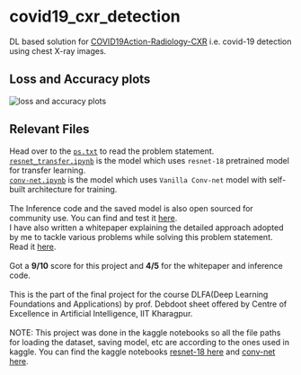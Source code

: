 # covid19_cxr_detection
DL based solution for [COVID19Action-Radiology-CXR](https://ieee-dataport.org/open-access/covid19action-radiology-cxr) i.e. covid-19 detection using chest X-ray images.<br>

## Loss and Accuracy plots
![loss and accuracy plots](https://user-images.githubusercontent.com/45457947/89184742-df93f000-d5b6-11ea-8ece-22b9162f7d85.png)

## Relevant Files
Head over to the [`ps.txt`](https://github.com/Raghwendra-Dey/covid19_cxr_detection/blob/master/ps.txt) to read the problem statement.<br>
[`resnet_transfer.ipynb`](https://github.com/Raghwendra-Dey/covid19_cxr_detection/blob/master/resnet_transfer.ipynb) is the model which uses `resnet-18` pretrained model for transfer learning.<br>
[`conv-net.ipynb`](https://github.com/Raghwendra-Dey/covid19_cxr_detection/blob/master/conv-net.ipynb) is the model which uses `Vanilla Conv-net` model with self-built architecture for training.<br><br>
The Inference code and the saved model is also open sourced for community use. You can find and test it [here](https://github.com/Raghwendra-Dey/covid19_radiology_inference).<br>
I have also written a whitepaper explaining the detailed approach adopted by me to tackle various problems while solving this problem statement. Read it [here](https://github.com/Raghwendra-Dey/covid19_cxr_detection/blob/master/dlfa_proj2_whitepaper.pdf).<br><br>
Got a <b>9/10</b> score for this project and <b>4/5</b> for the whitepaper and inference code.<br><br>
This is the part of the final project for the course DLFA(Deep Learning Foundations and Applications) by prof. Debdoot sheet offered by Centre of Excellence in Artificial Intelligence, IIT Kharagpur.<br><br>
NOTE: This project was done in the kaggle notebooks so all the file paths for loading the dataset, saving model, etc are according to the ones used in kaggle. You can find the kaggle notebooks [resnet-18 here](https://www.kaggle.com/raghwendradey/resnet-transfer) and [conv-net here](https://www.kaggle.com/raghwendradey/dlfa-proj-2).
